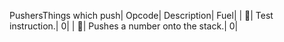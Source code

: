 PushersThings which push| Opcode| Description| Fuel|
| | Test instruction.| 0|
| | Pushes a number onto the stack.| 0|
